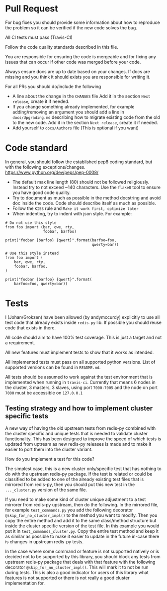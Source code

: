 
# Pull Request

For bug fixes you should provide some information about how to reproduce the problem so it can be verified if the new code solves the bug.

All CI tests must pass (Travis-CI)

Follow the code quality standards described in this file.

You are responsible for ensuring the code is mergeable and for fixing any issues that can occur if other code was merged before your code.

Always ensure docs are up to date based on your changes. If docs are missing and you think it should exists you are responsible for writing it.

For all PRs you should do/include the following
 - A line about the change in the `CHANGES` file Add it in the section `Next release`, create it if needed.
 - If you change something already implemented, for example adding/removing an argument you should add a line in `docs/Upgrading.md` describing how to migrate existing code from the old to the new code. Add it in the section `Next release`, create it if needed.
 - Add yourself to `docs/Authors` file (This is optional if you want)



# Code standard

In general, you should follow the established pep8 coding standard, but with the following exceptions/changes. https://www.python.org/dev/peps/pep-0008/

 - The default max line length (80) should not be followed religiously. Instead try to not exceed ~140 characters.
   Use the `flake8` tool to ensure you have good code quality.
 - Try to document as much as possible in the method docstring and avoid doc inside the code. Code should describe itself as much as possible.
 - Follow the `KISS` rule and `Make it work first, optimize later`
 - When indenting, try to indent with json style. For example:
```
# Do not use this style
from foo import (bar, qwe, rty,
                 foobar, barfoo)

print("foobar {barfoo} {qwert}".format(barfoo=foo,
                                       qwerty=bar))
```

```
# Use this style instead
from foo import (
    bar, qwe, rty,
    foobar, barfoo,
)

print("foobar {barfoo} {qwert}".format(
    barfoo=foo, qwerty=bar))
```



# Tests

I (Johan/Grokzen) have been allowed (by andymccurdy) explicitly to use all test code that already exists inside `redis-py` lib. If possible you should reuse code that exists in there.

All code should aim to have 100% test coverage. This is just a target and not a requirement.

All new features must implement tests to show that it works as intended.

All implemented tests must pass on all supported python versions. List of supported versions can be found in `README.md`.

All tests should be assumed to work against the test environment that is implemented when running in `travis-ci`. Currently that means 6 nodes in the cluster, 3 masters, 3 slaves, using port `7000-7005` and the node on port `7000` must be accessible on `127.0.0.1`


## Testing strategy and how to implement cluster specific tests

A new way of having the old upstream tests from redis-py combined with the cluster specific and unique tests that is needed to validate cluster functionality. This has been designed to improve the speed of which tests is updated from uptream as new redis-py releases is made and to make it easier to port them into the cluster variant.

How do you implement a test for this code?

The simplest case, this is a new cluster only/specific test that has nothing to do with the upstream redis-py package. If the test is related or could be classified to be added to one of the already existing test files that is mirrored from redis-py, then you should put this new test in the `..._cluster.py` version of the same file.

If you need to make some kind of cluster unique adjustment to a test mirrorer from redis-py upstream, then do the following. In the mirrored file, for example `test_commands.py` you add the following decorator `@skip_for_no_cluster_impl()` to the method you want to modify. Then you copy the entire method and add it to the same class/method structure but inside the cluster specific version of the test file. In this example you would put it in `test_commands_cluster.py`. Copy the entire test method and keep it as similar as possible to make it easier to update in the future in-case there is changes in upstream redis-py tests.

In the case where some command or feature is not supported natively or is decided not to be supported by this library, you should block any tests from upstream redis-py package that deals with that feature with the following decorator `@skip_for_no_cluster_impl()`. This will mark it to not be run during tests. This is also a good indicator for users of this library what features is not supported or there is not really a good cluster implementation for.
